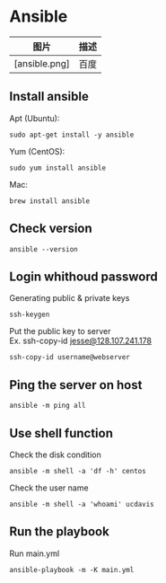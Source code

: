 # Ansible

| 图片 | 描述 |
| ---- | ---- |
|[ansible.png] | 百度|

## Install ansible
Apt (Ubuntu):  
```
sudo apt-get install -y ansible
```

Yum (CentOS): 
```
sudo yum install ansible
```
Mac: 
```
brew install ansible
```

## Check version
```
ansible --version
```

## Login whithoud password
Generating public & private keys
```
ssh-keygen
```
Put the public key to server <br />
Ex. ssh-copy-id jesse@128.107.241.178
```
ssh-copy-id username@webserver
```

## Ping the server on host
```
ansible -m ping all
```

## Use shell function
Check the disk condition
```
ansible -m shell -a 'df -h' centos
```
Check the user name
```
ansible -m shell -a 'whoami' ucdavis
```

## Run the playbook
Run main.yml
```
ansible-playbook -m -K main.yml
```
